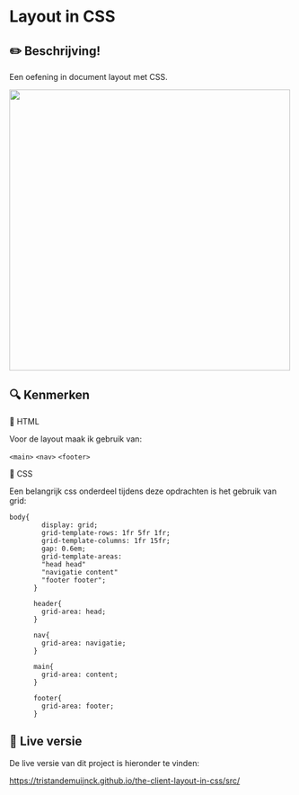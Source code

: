 # Layout in CSS

## :pencil2: Beschrijving!

Een oefening in document layout met CSS.

<img src="https://user-images.githubusercontent.com/43402897/199609157-7f5ebeda-e86b-411b-bfd9-cc571b551245.png" width="500">




## :mag: Kenmerken

:page_facing_up: HTML

Voor de layout maak ik gebruik van: 

  `<main>`
  `<nav>`
  `<footer>`
  
:art: CSS

Een belangrijk css onderdeel tijdens deze opdrachten is het gebruik van grid:

```
body{
        display: grid;
        grid-template-rows: 1fr 5fr 1fr;
        grid-template-columns: 1fr 15fr;
        gap: 0.6em;
        grid-template-areas: 
        "head head"
        "navigatie content"
        "footer footer";
      }

      header{
        grid-area: head;
      }

      nav{
        grid-area: navigatie;
      }

      main{
        grid-area: content;
      }

      footer{
        grid-area: footer;
      }
```


## 🔴 Live versie

De live versie van dit project is hieronder te vinden:

https://tristandemuijnck.github.io/the-client-layout-in-css/src/
